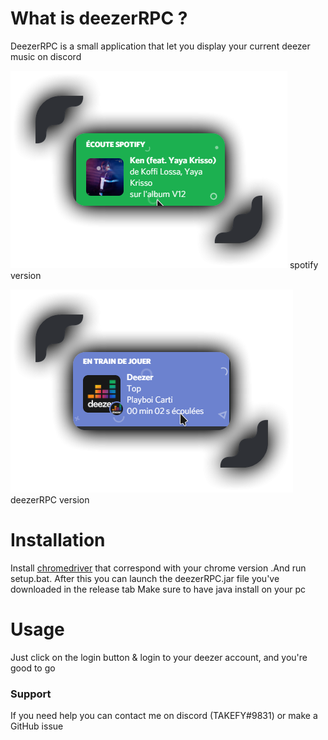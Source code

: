 # What is deezerRPC ?

DeezerRPC is a small application that let you display your current deezer music on discord

![img.png](img.png) spotify version

![img_1.png](img_1.png) deezerRPC version


# Installation

Install [chromedriver](https://chromedriver.chromium.org/downloads) that correspond with your chrome version
.And run setup.bat.
After this you can launch the deezerRPC.jar file you've downloaded in the release tab
Make sure to have java install on your pc
# Usage

Just click on the login button & login to your deezer account, and you're good to go



### Support

If you need help you can contact me on discord (TAKEFY#9831) or make a GitHub issue
